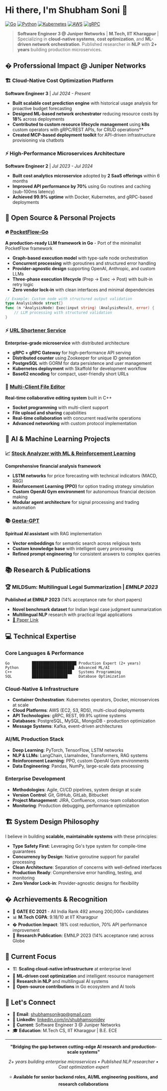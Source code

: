 # Hi there, I'm Shubham Soni 👋

[![Go](https://img.shields.io/badge/Go-00ADD8?style=for-the-badge&logo=go&logoColor=white)](https://golang.org/)
[![Python](https://img.shields.io/badge/Python-3776AB?style=for-the-badge&logo=python&logoColor=white)](https://python.org/)
[![Kubernetes](https://img.shields.io/badge/Kubernetes-326CE5?style=for-the-badge&logo=kubernetes&logoColor=white)](https://kubernetes.io/)
[![AWS](https://img.shields.io/badge/AWS-232F3E?style=for-the-badge&logo=amazon-aws&logoColor=white)](https://aws.amazon.com/)
[![gRPC](https://img.shields.io/badge/gRPC-4285F4?style=for-the-badge&logo=grpc&logoColor=white)](https://grpc.io/)

> **Software Engineer 3 @ Juniper Networks** | **M.Tech, IIT Kharagpur** | Specializing in **cloud-native systems**, **cost optimization**, and **ML-driven network orchestration**. Published researcher in **NLP** with **2+ years** building production microservices.

## � Proferssional Impact @ Juniper Networks

### 🏗️ **Cloud-Native Cost Optimization Platform**
**Software Engineer 3** | *Jul 2024 - Present*
- **Built scalable cost prediction engine** with historical usage analysis for proactive budget forecasting
- **Designed ML-based network orchestrator** reducing resource costs by **18%** across deployments
- **Contributed to custom resource lifecycle management** using **k8s** custom operators with gRPC/REST APIs, for CRUD operations**
- **Created MCP-based deployment toolkit** for API-driven infrastructure provisioning via chatbots

### ⚡ **High-Performance Microservices Architecture**
**Software Engineer 2** | *Jul 2023 - Jul 2024*
- **Built cost analytics microservice** adopted by **2 SaaS offerings** within 6 months
- **Improved API performance by 70%** using Go routines and caching (sub-100ms latency)
- **Achieved 99.9% uptime** with Docker, Kubernetes, and gRPC-based deployments

## 🚀 Open Source & Personal Projects

### 🔥 [PocketFlow-Go](https://github.com/alt-coder/pocketflow-go)
**A production-ready LLM framework in Go** - Port of the minimalist PocketFlow framework
- **Graph-based execution model** with type-safe node orchestration
- **Concurrent processing** with goroutines and structured error handling
- **Provider-agnostic design** supporting OpenAI, Anthropic, and custom LLMs
- **Three-phase execution lifecycle** (Prep → Exec → Post) with built-in retry logic
- **Zero vendor lock-in** with clean interfaces and minimal dependencies

```go
// Example: Custom node with structured output validation
type AnalysisNode struct{}
func (n *AnalysisNode) Exec(input string) (AnalysisResult, error) {
    // LLM processing with structured validation
}
```

### ⚡ [URL Shortener Service](https://github.com/alt-coder/url-shortner)
**Enterprise-grade microservice** with distributed architecture
- **gRPC + gRPC Gateway** for high-performance API serving
- **Distributed counter** using Zookeeper for unique ID generation
- **PostgreSQL** with GORM for data persistence and user management
- **Kubernetes deployment** with Skaffold for development workflow
- **Base62 encoding** for compact, user-friendly short URLs



### 🤝 [Multi-Client File Editor](https://github.com/alt-coder/multi-client-file-editor)
**Real-time collaborative editing system** built in C++
- **Socket programming** with multi-client support
- **File upload and sharing** capabilities
- **Real-time collaboration** with concurrent read/write operations
- **Advanced networking** with custom protocol implementation

## 🤖 AI & Machine Learning Projects


### 📈 [Stock Analyzer with ML & Reinforcement Learning](https://github.com/alt-coder/stock-analyzer)
**Comprehensive financial analysis framework**
- **LSTM networks** for price forecasting with technical indicators (MACD, RRG)
- **Reinforcement Learning (PPO)** for option trading strategy simulation
- **Custom OpenAI Gym environment** for autonomous financial decision making
- **Modular agent architecture** for signal processing and trading automation

### 📚 [Geeta-GPT](https://github.com/alt-coder/Geeta-GPT)
**Spiritual AI assistant** with RAG implementation
- **Vector embeddings** for semantic search across religious texts
- **Custom knowledge base** with intelligent query processing
- **Refined prompt engineering** for consistent answers to complex queries

## 📚 Research & Publications

### 🏆 **MILDSum: Multilingual Legal Summarization** | *EMNLP 2023*
**Published at EMNLP 2023** (14% acceptance rate for short papers)
- **Novel benchmark dataset** for Indian legal case judgment summarization
- **Multilingual NLP** research with practical legal applications
- [📄 Paper Link](https://arxiv.org/abs/2310.18600)


## 💻 Technical Expertise

### **Core Languages & Performance**
```
Go          ████████████████████ Production Expert (2+ years)
Python      ███████████████████  Advanced ML/AI
C++         ██████████████████   Systems Programming
SQL         ████████████████     Database Optimization
```

### **Cloud-Native & Infrastructure**
- **Container Orchestration**: Kubernetes operators, Docker, microservices at scale
- **Cloud Platforms**: AWS (EC2, S3, RDS), multi-cloud deployments
- **API Technologies**: gRPC, REST, 99.9% uptime systems
- **Databases**: PostgreSQL, MySQL, MongoDB - production optimization
- **Message Systems**: Kafka, event-driven architectures

### **AI/ML Production Stack**
- **Deep Learning**: PyTorch, TensorFlow, LSTM networks
- **NLP & LLMs**: LangChain, LlamaIndex, Transformers, RAG systems
- **Reinforcement Learning**: PPO, custom OpenAI Gym environments
- **Data Engineering**: Pandas, NumPy, large-scale data processing

### **Enterprise Development**
- **Methodologies**: Agile, CI/CD pipelines, system design at scale
- **Version Control**: Git, GitHub, GitLab, Bitbucket
- **Project Management**: JIRA, Confluence, cross-team collaboration
- **Monitoring**: Production debugging, performance optimization

## 🏗️ System Design Philosophy

I believe in building **scalable, maintainable systems** with these principles:

- **Type Safety First**: Leveraging Go's type system for compile-time guarantees
- **Concurrency by Design**: Native goroutine support for parallel processing
- **Clean Architecture**: Separation of concerns with well-defined interfaces
- **Production Ready**: Comprehensive error handling, testing, and monitoring
- **Zero Vendor Lock-in**: Provider-agnostic designs for flexibility


## � Acrhievements & Recognition

- 🎯 **GATE EC 2021** - All India Rank 492 among 200,000+ candidates
- 📊 **M.Tech CGPA**: 9.18/10 at IIT Kharagpur
- �  **Production Impact**: 18% cost reduction, 70% API performance improvement
- 📝 **Research Publication**: EMNLP 2023 (14% acceptance rate) across Globe


## 🎯 Current Focus

- 🏗️ **Scaling cloud-native infrastructure** at enterprise level
- 🤖 **ML-driven cost optimization** and intelligent resource management  
- 🔬 **Research in NLP** and multilingual AI systems
- 🚀 **Open-source contributions** in Go ecosystem and AI tools

## 🤝 Let's Connect

- 📧 **Email**: [shubhamsonikgp@gmail.com](mailto:shubhamsonikgp@gmail.com)
- 💼 **LinkedIn**: [linkedin.com/in/shubhamsonidev](https://linkedin.com/in/shubhamsonidev)
- 🏢 **Current**: Software Engineer 3 @ Juniper Networks
- 🎓 **Education**: M.Tech CS, IIT Kharagpur | B.E. ECE

---

<div align="center">

**"Bridging the gap between cutting-edge AI research and production-scale systems"**

*2+ years building enterprise microservices • Published NLP researcher • Cost optimization expert*

⭐ **Available for senior backend roles, AI/ML engineering positions, and research collaborations**

</div>

<!---
alt-coder/alt-coder is a ✨ special ✨ repository because its `README.md` (this file) appears on your GitHub profile.
You can click the Preview link to take a look at your changes.
--->

